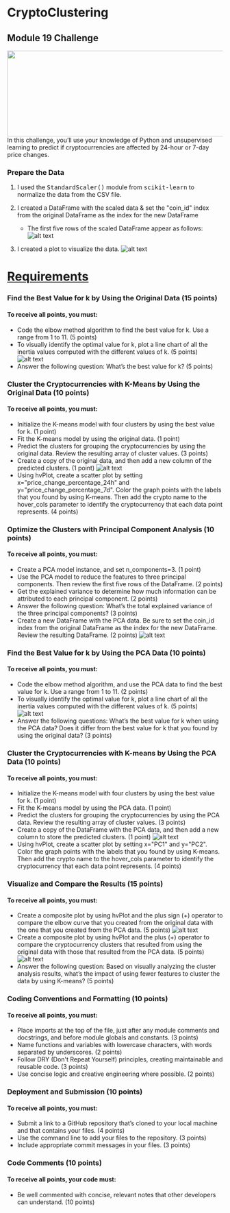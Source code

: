 # CryptoClustering
## Module 19 Challenge 
<img align="right" width="550" height="200" src="https://github.com/molleighH/CryptoClustering/blob/main/Images/cryptoclusteringdataimage.png">
In this challenge, you’ll use your knowledge of Python and unsupervised learning to predict if cryptocurrencies are affected by 24-hour or 7-day price changes.

### Prepare the Data 

1. I used the <samp>StandardScaler()</samp> module from <samp>scikit-learn</samp> to normalize the data from the CSV file.

2. I created a DataFrame with the scaled data & set the "coin_id" index from the original DataFrame as the index for the new DataFrame
    * The first five rows of the scaled DataFrame appear as follows: 
![alt text](https://github.com/molleighH/CryptoClustering/blob/main/Images/firstfiverowsscaleddata.png)

3. I created a plot to visualize the data. 
![alt text](https://github.com/molleighH/CryptoClustering/blob/main/Images/plot1.png)



# <ins>Requirements</ins>

### Find the Best Value for k by Using the Original Data (15 points)
#### To receive all points, you must:
* Code the elbow method algorithm to find the best value for k. Use a range from 1 to 11. (5 points)
* To visually identify the optimal value for k, plot a line chart of all the inertia values computed with the different values of k. (5 points)
![alt text](https://github.com/molleighH/CryptoClustering/blob/main/Images/ElbowCurveOriginalData.png)
* Answer the following question: What’s the best value for k? (5 points)

### Cluster the Cryptocurrencies with K-Means by Using the Original Data (10 points)
#### To receive all points, you must:
* Initialize the K-means model with four clusters by using the best value for k. (1 point)
* Fit the K-means model by using the original data. (1 point)
* Predict the clusters for grouping the cryptocurrencies by using the original data. Review the resulting array of cluster values. (3 points)
* Create a copy of the original data, and then add a new column of the predicted clusters. (1 point)
![alt text](https://github.com/molleighH/CryptoClustering/blob/main/Images/hvscatterplotOriginalData.png)
* Using hvPlot, create a scatter plot by setting x="price_change_percentage_24h" and y="price_change_percentage_7d". Color the graph points with the labels that you found by using K-means. Then add the crypto name to the hover_cols parameter to identify the cryptocurrency that each data point represents. (4 points)

### Optimize the Clusters with Principal Component Analysis (10 points)
#### To receive all points, you must:
* Create a PCA model instance, and set n_components=3. (1 point)
* Use the PCA model to reduce the features to three principal components. Then review the first five rows of the DataFrame. (2 points)
* Get the explained variance to determine how much information can be attributed to each principal component. (2 points)
* Answer the following question: What’s the total explained variance of the three principal components? (3 points)
* Create a new DataFrame with the PCA data. Be sure to set the coin_id index from the original DataFrame as the index for the new DataFrame. Review the resulting DataFrame. (2 points)
![alt text](https://github.com/molleighH/CryptoClustering/blob/main/Images/PCAOriginalData.png)


### Find the Best Value for k by Using the PCA Data (10 points)
#### To receive all points, you must:
* Code the elbow method algorithm, and use the PCA data to find the best value for k. Use a range from 1 to 11. (2 points)
* To visually identify the optimal value for k, plot a line chart of all the inertia values computed with the different values of k. (5 points)
![alt text](https://github.com/molleighH/CryptoClustering/blob/main/Images/ElbowCurvePCAData.png)
* Answer the following questions: What’s the best value for k when using the PCA data? Does it differ from the best value for k that you found by using the original data? (3 points)

### Cluster the Cryptocurrencies with K-means by Using the PCA Data (10 points)
#### To receive all points, you must:
* Initialize the K-means model with four clusters by using the best value for k. (1 point)
* Fit the K-means model by using the PCA data. (1 point)
* Predict the clusters for grouping the cryptocurrencies by using the PCA data. Review the resulting array of cluster values. (3 points)
* Create a copy of the DataFrame with the PCA data, and then add a new column to store the predicted clusters. (1 point)
![alt text](https://github.com/molleighH/CryptoClustering/blob/main/Images/hvscatterplotPCA.png)
* Using hvPlot, create a scatter plot by setting x="PC1" and y="PC2". Color the graph points with the labels that you found by using K-means. Then add the crypto name to the hover_cols parameter to identify the cryptocurrency that each data point represents. (4 points)

### Visualize and Compare the Results (15 points)
#### To receive all points, you must:
* Create a composite plot by using hvPlot and the plus sign (+) operator to compare the elbow curve that you created from the original data with the one that you created from the PCA data. (5 points)
![alt text](https://github.com/molleighH/CryptoClustering/blob/main/Images/ClusterComparisonElbowCurves.png)
* Create a composite plot by using hvPlot and the plus (+) operator to compare the cryptocurrency clusters that resulted from using the original data with those that resulted from the PCA data. (5 points)
![alt text](https://github.com/molleighH/CryptoClustering/blob/main/Images/ClusterComparisonScatterPlots.png)
* Answer the following question: Based on visually analyzing the cluster analysis results, what’s the impact of using fewer features to cluster the data by using K-means? (5 points)

### Coding Conventions and Formatting (10 points)
#### To receive all points, you must:
* Place imports at the top of the file, just after any module comments and docstrings, and before module globals and constants. (3 points)
* Name functions and variables with lowercase characters, with words separated by underscores. (2 points)
* Follow DRY (Don't Repeat Yourself) principles, creating maintainable and reusable code. (3 points)
* Use concise logic and creative engineering where possible. (2 points)

### Deployment and Submission (10 points)
#### To receive all points, you must:
* Submit a link to a GitHub repository that’s cloned to your local machine and that contains your files. (4 points)
* Use the command line to add your files to the repository. (3 points)
* Include appropriate commit messages in your files. (3 points)

### Code Comments (10 points)
#### To receive all points, your code must:
* Be well commented with concise, relevant notes that other developers can understand. (10 points)
